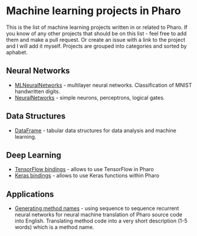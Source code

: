 # Machine learning projects in Pharo

This is the list of machine learning projects written in or related to Pharo. If you know of any other projects that should be on this list - feel free to add them and make a pull request. Or create an issue with a link to the project and I will add it myself. Projects are grouped into categories and sorted by aphabet.

## Neural Networks

* [MLNeuralNetworks](https://github.com/olekscode/MLNeuralNetwork) - multilayer neural networks. Classification of MNIST handwritten digits.
* [NeuralNetworks](http://smalltalkhub.com/#!/~abergel/NeuralNetworks) - simple neurons, perceptrons, logical gates.

## Data Structures

* [DataFrame](https://github.com/PolyMathOrg/DataFrame) - tabular data structures for data analysis and machine learning.

## Deep Learning

* [TensorFlow bindings](https://github.com/PolyMathOrg/libtensorflow-pharo-bindings) - allows to use TensorFlow in Pharo
* [Keras bindings](https://github.com/ObjectProfile/KerasWrapper) - allows to use Keras functions within Pharo

## Applications

* [Generating method names](https://github.com/ObjectProfile/GeneratingMethodNames) - using sequence to sequence recurrent neural networks for neural machine translation of Pharo source code into English. Translating method code into a very short description (1-5 words) which is a method name.
